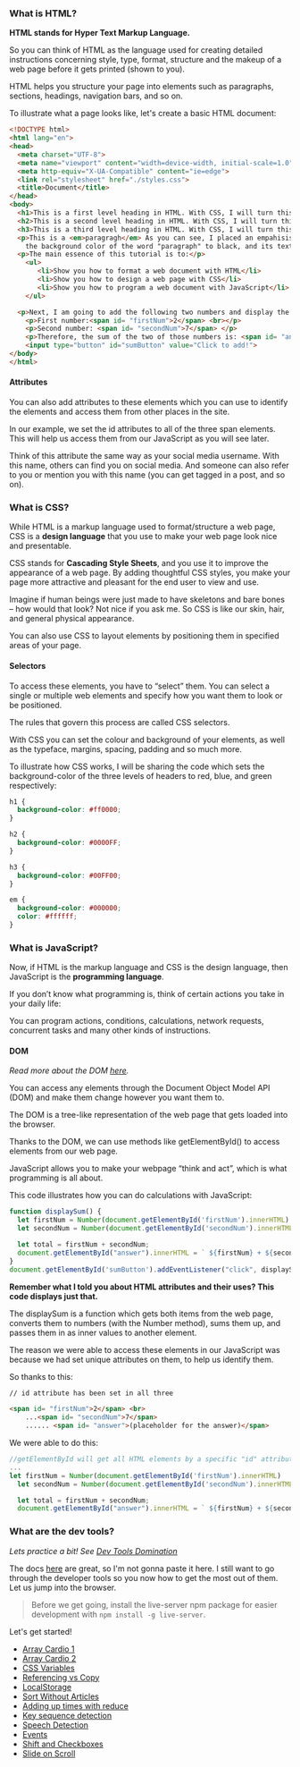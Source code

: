### What is HTML?

__HTML stands for Hyper Text Markup Language.__

So you can think of HTML as the language used for creating detailed instructions concerning style, type, format, structure and the makeup of a web page before it gets printed (shown to you).

HTML helps you structure your page into elements such as paragraphs, sections, headings, navigation bars, and so on.  

To illustrate what a page looks like, let's create a basic HTML document:

```html
<!DOCTYPE html>
<html lang="en">
<head>
  <meta charset="UTF-8">
  <meta name="viewport" content="width=device-width, initial-scale=1.0">
  <meta http-equiv="X-UA-Compatible" content="ie=edge">
  <link rel="stylesheet" href="./styles.css">
  <title>Document</title>
</head>
<body>
  <h1>This is a first level heading in HTML. With CSS, I will turn this into red color</h1>
  <h2>This is a second level heading in HTML. With CSS, I will turn this into blue color</h2>
  <h3>This is a third level heading in HTML. With CSS, I will turn this into green color</h3>
  <p>This is a <em>paragragh</em> As you can see, I placed an empahisis on the word "paragraph". Now, I will change also
    the background color of the word "paragraph" to black, and its text color  to green, all with just CSS.</p>
  <p>The main essence of this tutorial is to:</p>
    <ul>
       <li>Show you how to format a web document with HTML</li>
       <li>Show you how to design a web page with CSS</li>
       <li>Show you how to program a web document with JavaScript</li>
    </ul>

  <p>Next, I am going to add the following two numbers and display the result, all with JavaScript<p/>
    <p>First number:<span id= "firstNum">2</span> <br></p>
    <p>Second number: <span id= "secondNum">7</span> </p>
    <p>Therefore, the sum of the two of those numbers is: <span id= "answer">(placeholder for the answer)</span></p>
    <input type="button" id="sumButton" value="Click to add!">
</body>
</html>
```

#### Attributes
You can also add attributes to these elements which you can use to identify the elements and access them from other places in the site.

In our example, we set the id attributes to all of the three span elements. This will help us access them from our JavaScript as you will see later.

Think of this attribute the same way as your social media username. With this name, others can find you on social media. And someone can also refer to you or mention you with this name (you can get tagged in a post, and so on).

### What is CSS?

While HTML is a markup language used to format/structure a web page, CSS is a __design language__ that you use to make your web page look nice and presentable.

CSS stands for __Cascading Style Sheets__, and you use it to improve the appearance of a web page. By adding thoughtful CSS styles, you make your page more attractive and pleasant for the end user to view and use.

Imagine if human beings were just made to have skeletons and bare bones – how would that look? Not nice if you ask me. So CSS is like our skin, hair, and general physical appearance.

You can also use CSS to layout elements by positioning them in specified areas of your page.

#### Selectors
To access these elements, you have to “select” them. You can select a single or multiple web elements and specify how you want them to look or be positioned.

The rules that govern this process are called CSS selectors.

With CSS you can set the colour and background of your elements, as well as the typeface, margins, spacing, padding and so much more.

To illustrate how CSS works, I will be sharing the code which sets the background-color of the three levels of headers to red, blue, and green respectively:

```css
h1 {
  background-color: #ff0000;
}

h2 {
  background-color: #0000FF;
}

h3 {
  background-color: #00FF00;
}

em {
  background-color: #000000;
  color: #ffffff;
}
```

### What is JavaScript?

Now, if HTML is the markup language and CSS is the design language, then JavaScript is the __programming language__.

If you don’t know what programming is, think of certain actions you take in your daily life:

You can program actions, conditions, calculations, network requests, concurrent tasks and many other kinds of instructions.

#### DOM
*Read more about the DOM [here](https://developer.mozilla.org/en-US/docs/Web/API/Document_Object_Model/Introduction).*

You can access any elements through the Document Object Model API (DOM) and make them change however you want them to.

The DOM is a tree-like representation of the web page that gets loaded into the browser.

Thanks to the DOM, we can use methods like getElementById() to access elements from our web page.

JavaScript allows you to make your webpage “think and act”, which is what programming is all about.

This code illustrates how you can do calculations with JavaScript:

```js
function displaySum() {
  let firstNum = Number(document.getElementById('firstNum').innerHTML)
  let secondNum = Number(document.getElementById('secondNum').innerHTML)

  let total = firstNum + secondNum;
  document.getElementById("answer").innerHTML = ` ${firstNum} + ${secondNum}, equals to ${total}` ;
}
document.getElementById('sumButton').addEventListener("click", displaySum);
```

**Remember what I told you about HTML attributes and their uses? This code displays just that.**

The displaySum is a function which gets both items from the web page, converts them to numbers (with the Number method), sums them up, and passes them in as inner values to another element.

The reason we were able to access these elements in our JavaScript was because we had set unique attributes on them, to help us identify them.

So thanks to this:

```html
// id attribute has been set in all three

<span id= "firstNum">2</span> <br> 
    ...<span id= "secondNum">7</span> 
    ...... <span id= "answer">(placeholder for the answer)</span>
```

We were able to do this:

```js
//getElementById will get all HTML elements by a specific "id" attribute
...
let firstNum = Number(document.getElementById('firstNum').innerHTML)
  let secondNum = Number(document.getElementById('secondNum').innerHTML)

  let total = firstNum + secondNum;
  document.getElementById("answer").innerHTML = ` ${firstNum} + ${secondNum}, equals to ${total}` 
```

### What are the dev tools?
*Lets practice a bit! See [Dev Tools Domination](/vanilla-javascript/lessons/dev-tools-domination.md)*

The docs [here](https://developer.chrome.com/docs/devtools/overview/) are great, so I'm not gonna paste it here. I still want to go through the developer tools so you now how to get the most out of them. Let us jump into the browser.

> Before we get going, install the live-server npm package for easier development with `npm install -g live-server`.

Let's get started!

- [Array Cardio 1](/vanilla-javascript/lessons/array-cardio1.md)
- [Array Cardio 2](/vanilla-javascript/lessons/array-cardio2.md)
- [CSS Variables](/vanilla-javascript/lessons/css-variables.md)
- [Referencing vs Copy](/vanilla-javascript/lessons/reference-vs-copy.md)
- [LocalStorage](/vanilla-javascript/lessons/localstorage.md)
- [Sort Without Articles](/vanilla-javascript/lessons/sort-without-articles.md)
- [Adding up times with reduce](/vanilla-javascript/lessons/adding-times.md)
- [Key sequence detection](/vanilla-javascript/lessons/key-sequence-detection.md)
- [Speech Detection](/vanilla-javascript/lessons/speech-detection.md)
- [Events](/vanilla-javascript/lessons/events.md)
- [Shift and Checkboxes](/vanilla-javascript/lessons/checkboxes.md)
- [Slide on Scroll](/vanilla-javascript/lessons/slide-on-scroll.md)
